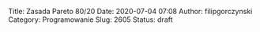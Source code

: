 Title: Zasada Pareto 80/20
Date: 2020-07-04 07:08
Author: filipgorczynski
Category: Programowanie
Slug: 2605
Status: draft


